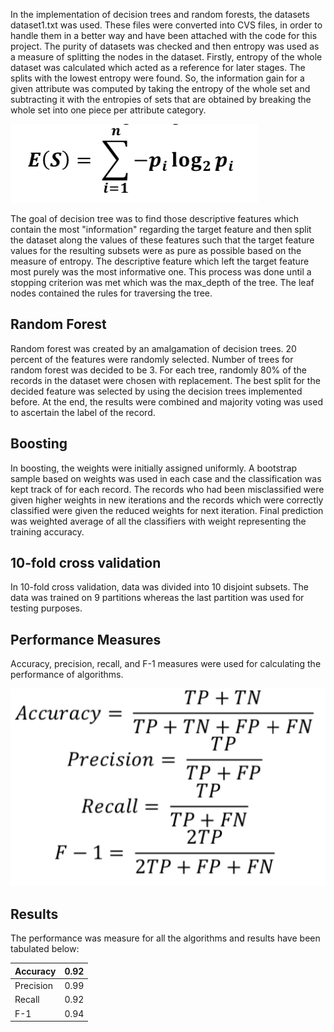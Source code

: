In the implementation of decision trees and random forests, the datasets dataset1.txt was used. These files were converted into CVS files, in order to handle
them in a better way and have been attached with the code for this project. The purity of datasets
was checked and then entropy was used as a measure of splitting the nodes in the dataset.
Firstly, entropy of the whole dataset was calculated which acted as a reference for later stages.
The splits with the lowest entropy were found. So, the information gain for a given attribute was
computed by taking the entropy of the whole set and subtracting it with the entropies of sets that
are obtained by breaking the whole set into one piece per attribute category.

![alt text](entropy.png)

The goal of decision tree was to find those descriptive features which contain the most "information" regarding the target feature and then split the dataset along the values of these features such that the target feature values for the resulting subsets were as pure as possible based on the measure of entropy. The descriptive feature which left the target feature most purely was the most informative one. This process was done until a stopping criterion was met which was the max_depth of the tree. The leaf nodes contained the rules for traversing the tree.

## Random Forest ##
Random forest was created by an amalgamation of decision trees. 20 percent of the features were randomly selected. Number of trees for random forest was decided to be 3. For each tree, randomly 80% of the records in the dataset were chosen with replacement. The best split for the decided feature was selected by using the decision trees implemented before. At the end, the results were combined and majority voting was used to ascertain the label of the record.

## Boosting ##
In boosting, the weights were initially assigned uniformly. A bootstrap sample based on weights was used in each case and the classification was kept track of for each record. The records who had been misclassified were given higher weights in new iterations and the records which were correctly classified were given the reduced weights for next iteration. Final prediction was weighted average of all the classifiers with weight representing the training accuracy.

## 10-fold cross validation ##
In 10-fold cross validation, data was divided into 10 disjoint subsets. The data was trained on 9 partitions whereas the last partition was used for testing purposes.

## Performance Measures ##
Accuracy, precision, recall, and F-1 measures were used for calculating the performance of algorithms.

![alt text](metrics.png)

## Results ##
The performance was measure for all the algorithms and results have been tabulated below:

| Accuracy  | 0.92 |
|-----------|:------:|
| Precision | 0.99 |
| Recall    | 0.92 |
| F-1       | 0.94 |
